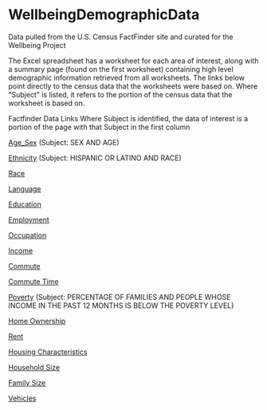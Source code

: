 # WellbeingDemographicData
Data pulled from the U.S. Census FactFinder site and curated for the Wellbeing Project

The Excel spreadsheet has a worksheet for each area of interest, along with a summary page (found on the first worksheet) containing high level demographic information retrieved from all worksheets. The links below point directly to the census data that the worksheets were based on. Where "Subject" is listed, it refers to the portion of the census data that the worksheet is based on.

Factfinder Data Links
Where Subject is identified, the data of interest is a portion of the page with that Subject in the first column

[Age_Sex](http://factfinder.census.gov/bkmk/table/1.0/en/ACS/12_5YR/DP05/1600000US0670000|8600000US90401|8600000US90402|8600000US90403|8600000US90404|8600000US90405) (Subject: SEX AND AGE)

[Ethnicity](http://factfinder.census.gov/bkmk/table/1.0/en/ACS/12_5YR/DP05/1600000US0670000|8600000US90401|8600000US90402|8600000US90403|8600000US90404|8600000US90405) (Subject: HISPANIC OR LATINO AND RACE)

[Race](http://factfinder.census.gov/bkmk/table/1.0/en/ACS/12_5YR/B02001/1600000US0670000|8600000US90401|8600000US90402|8600000US90403|8600000US90404|8600000US90405)

[Language](http://factfinder.census.gov/bkmk/table/1.0/en/ACS/12_5YR/S1601/1600000US0670000|8600000US90401|8600000US90402|8600000US90403|8600000US90404|8600000US90405)

[Education](http://factfinder.census.gov/bkmk/table/1.0/en/ACS/12_5YR/B15003/1600000US0670000|8600000US90401|8600000US90402|8600000US90403|8600000US90404|8600000US90405)

[Employment](http://factfinder.census.gov/bkmk/table/1.0/en/ACS/12_5YR/S2301/1600000US0670000|8600000US90401|8600000US90402|8600000US90403|8600000US90404|8600000US90405)

[Occupation](http://factfinder.census.gov/bkmk/table/1.0/en/ACS/12_5YR/DP03/1600000US0670000|8600000US90401|8600000US90402|8600000US90403|8600000US90404|8600000US90405)

[Income](http://factfinder.census.gov/bkmk/table/1.0/en/ACS/12_5YR/S1901/1600000US0670000|8600000US90401|8600000US90402|8600000US90403|8600000US90404|8600000US90405)

[Commute](http://factfinder.census.gov/bkmk/table/1.0/en/ACS/12_5YR/S0801/1600000US0670000|8600000US90401|8600000US90402|8600000US90403|8600000US90404|8600000US90405)

[Commute Time](http://factfinder.census.gov/bkmk/table/1.0/en/ACS/12_5YR/B08012/1600000US0670000|8600000US90401|8600000US90402|8600000US90403|8600000US90404|8600000US90405)

[Poverty](http://factfinder.census.gov/bkmk/table/1.0/en/ACS/12_5YR/DP03/1600000US0670000|8600000US90401|8600000US90402|8600000US90403|8600000US90404|8600000US90405) (Subject: PERCENTAGE OF FAMILIES AND PEOPLE WHOSE INCOME IN THE PAST 12 MONTHS IS BELOW THE POVERTY LEVEL)

[Home Ownership](http://factfinder.census.gov/bkmk/table/1.0/en/ACS/12_5YR/B25008/1600000US0670000|8600000US90401|8600000US90402|8600000US90403|8600000US90404|8600000US90405)

[Rent](http://factfinder.census.gov/bkmk/table/1.0/en/ACS/12_5YR/B25064/1600000US0670000|8600000US90401|8600000US90402|8600000US90403|8600000US90404|8600000US90405)

[Housing Characteristics](http://factfinder.census.gov/bkmk/table/1.0/en/ACS/12_5YR/DP04/1600000US0670000|8600000US90401|8600000US90402|8600000US90403|8600000US90404|8600000US90405)

[Household Size](http://factfinder.census.gov/bkmk/table/1.0/en/ACS/12_5YR/B25010/1600000US0670000|8600000US90401|8600000US90402|8600000US90403|8600000US90404|8600000US90405)

[Family Size](http://factfinder.census.gov/bkmk/table/1.0/en/ACS/12_5YR/DP02/1600000US0670000|8600000US90401|8600000US90402|8600000US90403|8600000US90404|8600000US90405)

[Vehicles](http://factfinder.census.gov/bkmk/table/1.0/en/ACS/12_5YR/B08201/1600000US0670000|8600000US90401|8600000US90402|8600000US90403|8600000US90404|8600000US90405)
